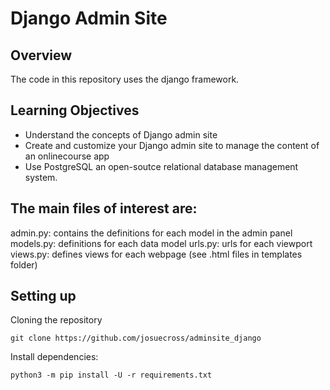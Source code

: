 # Django Admin Site

## Overview
The code in this repository uses the django framework.

## Learning Objectives
* Understand the concepts of Django admin site
* Create and customize your Django admin site to manage the content of an onlinecourse app
* Use PostgreSQL an open-soutce relational database management system.

## The main files of interest are:

admin.py: contains the definitions for each model in the admin panel
models.py: definitions for each data model
urls.py: urls for each viewport
views.py: defines views for each webpage (see .html files in templates folder)

## Setting up

Cloning the repository
```
git clone https://github.com/josuecross/adminsite_django
```
Install dependencies:
```
python3 -m pip install -U -r requirements.txt
```




